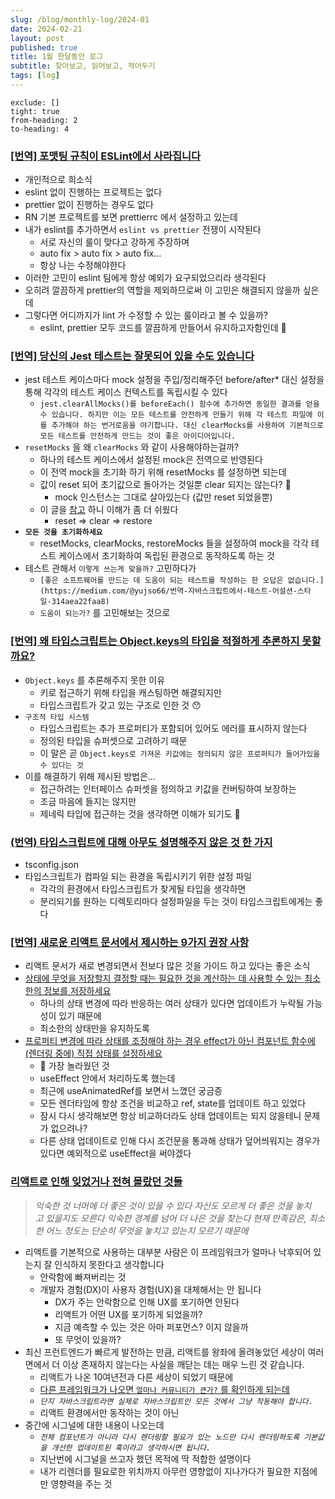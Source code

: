 ```yaml
---
slug: /blog/monthly-log/2024-01
date: 2024-02-21
layout: post
published: true
title: 1월 한달동안 로그
subtitle: 찾아보고, 읽어보고, 적어두기
tags: [log]
---
```


```toc
exclude: []
tight: true
from-heading: 2
to-heading: 4
```

### [[번역] 포맷팅 규칙이 ESLint에서 사라집니다](https://velog.io/@typo/deprecation-of-formatting-rules)

- 개인적으로 희소식
- eslint 없이 진행하는 프로젝트는 없다
- prettier 없이 진행하는 경우도 없다
- RN 기본 프로젝트를 보면 prettierrc 에서 설정하고 있는데
- 내가 eslint를 추가하면서 `eslint vs prettier` 전쟁이 시작된다
  - 서로 자신의 룰이 맞다고 강하게 주장하며
  - auto fix > auto fix > auto fix…
  - 항상 나는 수정해야한다
- 이러한 고민이 eslint 팀에게 항상 예외가 요구되었으리라 생각된다
- 오히려 깔끔하게 prettier의 역할을 제외하므로써 이 고민은 해결되지 않을까 싶은데
- 그렇다면 어디까지가 lint 가 수정할 수 있는 룰이라고 볼 수 있을까?
  - eslint, prettier 모두 코드를 깔끔하게 만들어서 유지하고자함인데 🤔

### [[번역] 당신의 Jest 테스트는 잘못되어 있을 수도 있습니다](https://medium.com/@yujso66/%EB%B2%88%EC%97%AD-%EB%8B%B9%EC%8B%A0%EC%9D%98-jest-%ED%85%8C%EC%8A%A4%ED%8A%B8%EB%8A%94-%EC%9E%98%EB%AA%BB%EB%90%98%EC%96%B4-%EC%9E%88%EC%9D%84-%EC%88%98%EB%8F%84-%EC%9E%88%EC%8A%B5%EB%8B%88%EB%8B%A4-866f5f982ff9)

- jest 테스트 케이스마다 mock 설정을 주입/정리해주던 before/after\* 대신 설정을 통해 각각의 테스트 케이스 컨텍스트를 독립시킬 수 있다
  - `jest.clearAllMocks()를 beforeEach() 함수에 추가하면 동일한 결과를 얻을 수 있습니다. 하지만 이는 모든 테스트를 안전하게 만들기 위해 각 테스트 파일에 이를 추가해야 하는 번거로움을 야기합니다. 대신 clearMocks를 사용하여 기본적으로 모든 테스트를 안전하게 만드는 것이 좋은 아이디어입니다.`
- `resetMocks` 을 왜 `clearMocks` 와 같이 사용해야하는걸까?
  - 하나의 테스트 케이스에서 설정된 mock은 전역으로 반영된다
  - 이 전역 mock을 초기화 하기 위해 resetMocks 를 설정하면 되는데
  - 값이 reset 되어 초기값으로 돌아가는 것일뿐 clear 되지는 않는다? 🤔
    - mock 인스턴스는 그대로 살아있는다 (값만 reset 되었을뿐)
  - 이 글을 [참고](https://haeguri.github.io/2020/12/21/clean-up-jest-mock/) 하니 이해가 좀 더 쉬웠다
    - reset ⇒ clear ⇒ restore
- **`모든 것을 초기화하세요`**
  - resetMocks, clearMocks, restoreMocks 들을 설정하여 mock을 각각 테스트 케이스에서 초기화하여 독립된 환경으로 동작하도록 하는 것
- 테스트 관해서 `이렇게 쓰는게 맞을까?` 고민하다가
  - `[좋은 소프트웨어를 만드는 데 도움이 되는 테스트를 작성하는 한 오답은 없습니다.](https://medium.com/@yujso66/번역-자바스크립트에서-테스트-어설션-스타일-314aea22faa8)`
  - `도움이 되는가?` 를 고민해보는 것으로

### [[번역] 왜 타입스크립트는 Object.keys의 타입을 적절하게 추론하지 못할까요?](https://medium.com/@yujso66/%EB%B2%88%EC%97%AD-%EC%99%9C-%ED%83%80%EC%9E%85%EC%8A%A4%ED%81%AC%EB%A6%BD%ED%8A%B8%EB%8A%94-object-keys%EC%9D%98-%ED%83%80%EC%9E%85%EC%9D%84-%EC%A0%81%EC%A0%88%ED%95%98%EA%B2%8C-%EC%B6%94%EB%A1%A0%ED%95%98%EC%A7%80-%EB%AA%BB%ED%95%A0%EA%B9%8C%EC%9A%94-477253b1aafa)

- `Object.keys` 를 추론해주지 못한 이유
  - 키로 접근하기 위해 타입을 캐스팅하면 해결되지만
  - 타입스크립트가 갖고 있는 구조로 인한 것 😯
- `구조적 타입 시스템`
  - 타입스크립트는 추가 프로퍼티가 포함되어 있어도 에러를 표시하지 않는다
  - 정의된 타입을 슈퍼셋으로 고려하기 때문
  - 이 말은 곧 `Object.keys로 가져온 키값에는 정의되지 않은 프로퍼티가 들어가있을 수 있다는 것`
- 이를 해결하기 위해 제시된 방법은…
  - 접근하려는 인터페이스 슈퍼셋을 정의하고 키값을 컨버팅하여 보장하는
  - 조금 마음에 들지는 않지만
  - 제네릭 타입에 접근하는 것을 생각하면 이해가 되기도 🥺

### [(번역) 타입스크립트에 대해 아무도 설명해주지 않은 것 한 가지](https://ykss.netlify.app/translation/one_thing_nobody_explained_to_you_about_typescript)

- tsconfig.json
- 타입스크립트가 컴파일 되는 환경을 독립시키기 위한 설정 파일
  - 각각의 환경에서 타입스크립트가 찾게될 타입을 생각하면
  - 분리되기를 원하는 디렉토리마다 설정파일을 두는 것이 타입스크립트에게는 좋다

### [[번역] 새로운 리액트 문서에서 제시하는 9가지 권장 사항](https://velog.io/@eunbinn/react-docs-recommendations)

- 리액트 문서가 새로 변경되면서 전보다 많은 것을 가이드 하고 있다는 좋은 소식
- [상태에 무엇을 저장할지 결정할 때는 필요한 것을 계산하는 데 사용할 수 있는 최소한의 정보를 저장하세요](https://velog.io/@eunbinn/react-docs-recommendations#3-%EC%83%81%ED%83%9C%EC%97%90-%EB%AC%B4%EC%97%87%EC%9D%84-%EC%A0%80%EC%9E%A5%ED%95%A0%EC%A7%80-%EA%B2%B0%EC%A0%95%ED%95%A0-%EB%95%8C%EB%8A%94-%ED%95%84%EC%9A%94%ED%95%9C-%EA%B2%83%EC%9D%84-%EA%B3%84%EC%82%B0%ED%95%98%EB%8A%94-%EB%8D%B0-%EC%82%AC%EC%9A%A9%ED%95%A0-%EC%88%98-%EC%9E%88%EB%8A%94-%EC%B5%9C%EC%86%8C%ED%95%9C%EC%9D%98-%EC%A0%95%EB%B3%B4%EB%A5%BC-%EC%A0%80%EC%9E%A5%ED%95%98%EC%84%B8%EC%9A%94)
  - 하나의 상태 변경에 따라 반응하는 여러 상태가 있다면 업데이트가 누락될 가능성이 있기 때문에
  - 최소한의 상태만을 유지하도록
- [프로퍼티 변경에 따라 상태를 조정해야 하는 경우 effect가 아닌 컴포넌트 함수에(렌더링 중에) 직접 상태를 설정하세요](https://velog.io/@eunbinn/react-docs-recommendations#6-%ED%94%84%EB%A1%9C%ED%8D%BC%ED%8B%B0-%EB%B3%80%EA%B2%BD%EC%97%90-%EB%94%B0%EB%9D%BC-%EC%83%81%ED%83%9C%EB%A5%BC-%EC%A1%B0%EC%A0%95%ED%95%B4%EC%95%BC-%ED%95%98%EB%8A%94-%EA%B2%BD%EC%9A%B0-effect%EA%B0%80-%EC%95%84%EB%8B%8C-%EC%BB%B4%ED%8F%AC%EB%84%8C%ED%8A%B8-%ED%95%A8%EC%88%98%EC%97%90%EB%A0%8C%EB%8D%94%EB%A7%81-%EC%A4%91%EC%97%90-%EC%A7%81%EC%A0%91-%EC%83%81%ED%83%9C%EB%A5%BC-%EC%84%A4%EC%A0%95%ED%95%98%EC%84%B8%EC%9A%94)
  - 🚨 가장 놀라웠던 것
  - useEffect 안에서 처리하도록 했는데
  - 최근에 useAnimatedRef를 보면서 느꼈던 궁금증
  - 모든 렌더타임에 항상 조건을 비교하고 ref, state를 업데이트 하고 있었다
  - 잠시 다시 생각해보면 항상 비교하더라도 상태 업데이트는 되지 않을테니 문제가 없으려나?
  - 다른 상태 업데이트로 인해 다시 조건문을 통과해 상태가 덮어씌워지는 경우가 있다면 예외적으로 useEffect을 써야겠다

### [리액트로 인해 잊었거나 전혀 몰랐던 것들](https://ktseo41.github.io/blog/log/things-you-forgot-or-never-knew-because-of-react.html)

> _익숙한 것 너머에 더 좋은 것이 있을 수 있다
> 자신도 모르게 더 좋은 것을 놓치고 있을지도 모른다
> 익숙한 경계를 넘어 더 나은 것을 찾는다
> 현재 만족감은, 최소한 어느 정도는 단순히 무엇을 놓치고 있는지 모르기 때문에_

- 리액트를 기본적으로 사용하는 대부분 사람은 이 프레임워크가 얼마나 낙후되어 있는지 잘 인식하지 못한다고 생각합니다
  - 안락함에 빠져버리는 것
  - 개발자 경험(DX)이 사용자 경험(UX)을 대체해서는 안 됩니다
    - DX가 주는 안락함으로 인해 UX를 포기하면 안된다
    - 리액트가 어떤 UX를 포기하게 되었을까?
    - 지금 예측할 수 있는 것은 아마 퍼포먼스? 이지 않을까
    - 또 무엇이 있을까?
- 최신 프런트엔드가 빠르게 발전하는 만큼, 리액트를 왕좌에 올려놓았던 세상이 여러 면에서 더 이상 존재하지 않는다는 사실을 깨닫는 데는 매우 느린 것 같습니다.
  - 리액트가 나온 10여년전과 다른 세상이 되었기 때문에
  - [다른 프레임워크가 나오면 `얼마나 커뮤니티가 큰가?` 를 확인하게 되는데](https://ktseo41.github.io/blog/log/things-you-forgot-or-never-knew-because-of-react.html#%E1%84%83%E1%85%A5-%E1%84%8B%E1%85%B5%E1%84%89%E1%85%A1%E1%86%BC-%E1%84%89%E1%85%A2%E1%86%BC%E1%84%90%E1%85%A2%E1%84%80%E1%85%A8%E1%84%80%E1%85%A1-%E1%84%80%E1%85%A5%E1%84%83%E1%85%A2%E1%84%92%E1%85%A1%E1%86%AF-%E1%84%91%E1%85%B5%E1%86%AF%E1%84%8B%E1%85%AD%E1%84%80%E1%85%A1-%E1%84%8B%E1%85%A5%E1%86%B9%E1%84%89%E1%85%B3%E1%86%B8%E1%84%82%E1%85%B5%E1%84%83%E1%85%A1-%E1%84%8B%E1%85%B5%E1%84%8C%E1%85%A6-%E1%84%80%E1%85%A9%E1%86%BC%E1%84%8B%E1%85%B2%E1%84%92%E1%85%A1%E1%86%AF-%E1%84%89%E1%85%AE-%E1%84%8B%E1%85%B5%E1%86%BB%E1%84%80%E1%85%B5-%E1%84%84%E1%85%A2%E1%84%86%E1%85%AE%E1%86%AB%E1%84%8B%E1%85%B5%E1%86%B8%E1%84%82%E1%85%B5%E1%84%83%E1%85%A1)
  - _`단지 자바스크립트라면 실제로 자바스크립트인 모든 것에서 그냥 작동해야 합니다.`_
  - 리액트 환경에서만 동작하는 것이 아닌
- 중간에 시그널에 대한 내용이 나오는데
  - _`전체 컴포넌트가 아니라 다시 렌더링할 필요가 있는 노드만 다시 렌더링하도록 기본값을 개선한 업데이트된 훅이라고 생각하시면 됩니다.`_
  - 지난번에 시그널을 쓰고자 했던 목적에 딱 적합한 설명이다
  - 내가 리렌더를 필요로한 위치까지 아무런 영향없이 지나가다가 필요한 지점에만 영향력을 주는 것
